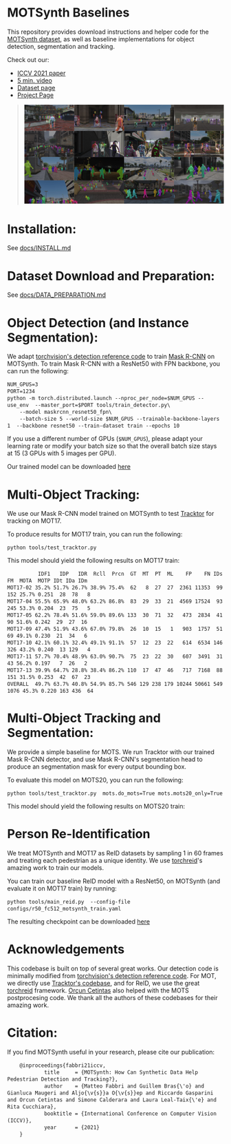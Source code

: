 # MOTSynth Baselines
This repository provides download instructions and helper code for the [MOTSynth dataset](https://arxiv.org/abs/2108.09518), as well as baseline implementations for object detection, segmentation and tracking.

Check out our:
- [ICCV 2021 paper](https://openaccess.thecvf.com/content/ICCV2021/html/Fabbri_MOTSynth_How_Can_Synthetic_Data_Help_Pedestrian_Detection_and_Tracking_ICCV_2021_paper.html)
- [5 min. video](https://www.youtube.com/watch?v=dc_Z1iCceL4)
- [Dataset page](https://motchallenge.net/data/MOTSynth-MOT-CVPR22/) 
- [Project Page](https://aimagelab.ing.unimore.it/imagelab/page.asp?IdPage=42)

> ![Method Visualization](teaser_github.png)


# Installation:
See [docs/INSTALL.md](docs/INSTALL.md)

# Dataset Download and Preparation:
See [docs/DATA_PREPARATION.md](docs/DATA_PREPARATION.md)

# Object Detection (and Instance Segmentation):
We adapt [torchvision's detection reference code](https://github.com/pytorch/vision/tree/main/references/detection) to train [Mask R-CNN](https://arxiv.org/abs/1703.06870) on MOTSynth. To train Mask R-CNN with a ResNet50 with FPN backbone, you can run the following:
```
NUM_GPUS=3
PORT=1234
python -m torch.distributed.launch --nproc_per_node=$NUM_GPUS --use_env  --master_port=$PORT tools/train_detector.py\
    --model maskrcnn_resnet50_fpn\
    --batch-size 5 --world-size $NUM_GPUS --trainable-backbone-layers 1  --backbone resnet50 --train-dataset train --epochs 10
```
If you use a different number of GPUs (`$NUM_GPUS`), please adapt your learning rate or modify your batch size so that the overall batch size stays at 15 (3 GPUs with 5 images per GPU).

Our trained model can be downloaded [here](https://vision.in.tum.de/webshare/u/brasoand/motsynth/maskrcnn_resnet50_fpn_epoch_10.pth)

# Multi-Object Tracking:
We use our Mask R-CNN model trained on MOTSynth to test [Tracktor](https://arxiv.org/abs/1903.05625) for tracking on MOT17.

To produce results for MOT17 train, you can run the following:
```
python tools/test_tracktor.py
```
This model should yield the following results on MOT17 train:
```
          IDF1   IDP   IDR  Rcll  Prcn  GT  MT  PT  ML    FP    FN IDs    FM  MOTA  MOTP IDt IDa IDm
MOT17-02 35.2% 51.7% 26.7% 38.9% 75.4%  62   8  27  27  2361 11353  99   152 25.7% 0.251  28  78   8
MOT17-04 55.5% 65.9% 48.0% 63.2% 86.8%  83  29  33  21  4569 17524  93   245 53.3% 0.204  23  75   5
MOT17-05 62.2% 78.4% 51.6% 59.0% 89.6% 133  30  71  32   473  2834  41    90 51.6% 0.242  29  27  16
MOT17-09 47.4% 51.9% 43.6% 67.0% 79.8%  26  10  15   1   903  1757  51    69 49.1% 0.230  21  34   6
MOT17-10 42.1% 60.1% 32.4% 49.1% 91.1%  57  12  23  22   614  6534 146   326 43.2% 0.240  13 129   4
MOT17-11 57.7% 70.4% 48.9% 63.0% 90.7%  75  23  22  30   607  3491  31    43 56.2% 0.197   7  26   2
MOT17-13 39.9% 64.7% 28.8% 38.4% 86.2% 110  17  47  46   717  7168  88   151 31.5% 0.253  42  67  23
OVERALL  49.7% 63.7% 40.8% 54.9% 85.7% 546 129 238 179 10244 50661 549  1076 45.3% 0.220 163 436  64
```

# Multi-Object Tracking and Segmentation:
We provide a simple baseline for MOTS. We run Tracktor with our trained Mask R-CNN detector, and use Mask R-CNN's segmentation head to produce an segmentation mask for every output bounding box.

To evaluate this model on MOTS20, you can run the following:
```
python tools/test_tracktor.py  mots.do_mots=True mots.mots20_only=True
```
This model should yield the following results on MOTS20 train:

# Person Re-Identification
We treat MOTSynth and MOT17 as ReID datasets by sampling 1 in 60 frames and treating each pedestrian as a unique identity. We use [torchreid](https://github.com/KaiyangZhou/deep-person-reid/tree/master/torchreid)'s amazing work to train our models.

You can train our baseline ReID model with a ResNet50, on MOTSynth (and evaluate it on MOT17 train) by running:
```
python tools/main_reid.py  --config-file configs/r50_fc512_motsynth_train.yaml 
```
The resulting checkpoint can be downloaded [here](https://vision.in.tum.de/webshare/u/brasoand/motsynth/resnet50_fc512_reid_epoch_19.pth) 


# Acknowledgements
This codebase is built on top of several great works. Our detection code is minimally modified from [torchvision's detection reference code](https://github.com/pytorch/vision/tree/main/references/detection). For MOT, we directly use [Tracktor's codebase](https://github.com/phil-bergmann/tracking_wo_bnw), and for ReID, we use the great [torchreid](https://github.com/KaiyangZhou/deep-person-reid/tree/master/torchreid) framework. [Orçun Cetintas](https://github.com/ocetintas/) also helped with the MOTS postprocesing code. We thank all the authors of these codebases for their amazing work.

# Citation:
If you find MOTSynth useful in your research, please cite our publication:
```
    @inproceedings{fabbri21iccv,
            title     = {MOTSynth: How Can Synthetic Data Help Pedestrian Detection and Tracking?},
            author    = {Matteo Fabbri and Guillem Bras{\'o} and Gianluca Maugeri and Aljo{\v{s}}a O{\v{s}}ep and Riccardo Gasparini and Orcun Cetintas and Simone Calderara and Laura Leal-Taix{\'e} and Rita Cucchiara},
            booktitle = {International Conference on Computer Vision (ICCV)},
            year      = {2021}
    }
```
